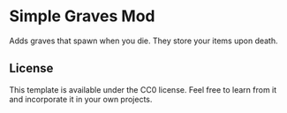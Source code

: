 # Simple Graves Mod

Adds graves that spawn when you die. They store your items upon death.

## License

This template is available under the CC0 license. Feel free to learn from it and incorporate it in your own projects.

